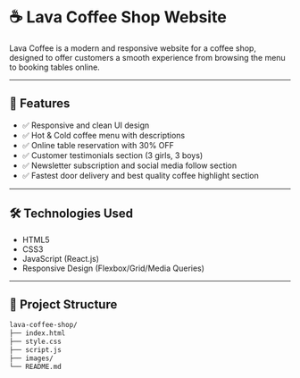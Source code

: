 # ☕ Lava Coffee Shop Website

Lava Coffee is a modern and responsive website for a coffee shop, designed to offer customers a smooth experience from browsing the menu to booking tables online.

---

## 🧩 Features

- ✅ Responsive and clean UI design
- ✅ Hot & Cold coffee menu with descriptions
- ✅ Online table reservation with 30% OFF
- ✅ Customer testimonials section (3 girls, 3 boys)
- ✅ Newsletter subscription and social media follow section
- ✅ Fastest door delivery and best quality coffee highlight section

---

## 🛠️ Technologies Used

- HTML5  
- CSS3  
- JavaScript (React.js)
- Responsive Design (Flexbox/Grid/Media Queries)

---
## 📂 Project Structure

```bash
lava-coffee-shop/
├── index.html
├── style.css
├── script.js
├── images/
└── README.md
